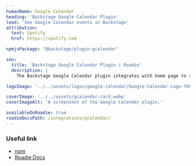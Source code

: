 ```yaml
---
humanName: Google Calendar
heading: 'Backstage Google Calendar Plugin'
lead: 'See Google Calendar events in Backstage'
attribution:
  text: Spotify
  href: https://spotify.com

npmjsPackage: "@backstage/plugin-gcalendar"

seo:
  title: 'Backstage Google Calendar Plugin | Roadie'
  description: |
    The Backstage Google Calendar plugin integrates with home page to serve a HomePageCalendar card.

logoImage: '../../assets/logos/google-calendar/Google-Calendar-Logo-700x394.webp'

coverImage: '../../assets/gcalendar-card.webp'
coverImageAlt: 'A screenshot of the Google Calendar plugin.'

availableOnRoadie: true
roadieDocsPath: /integrations/gcalendar/
---
```


### Useful link

- [npm](https://www.npmjs.com/package/@backstage/plugin-gcalendar/v/0.0.0-nightly-20231217021636)
- [Roadie Docs](https://roadie.io/docs/integrations/gcalendar/)
